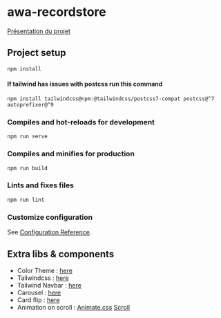 # awa-recordstore

[Présentation du projet](https://github.com/Vidivanze/awa-recordstore/blob/master/docs/AWA%20Record%20Store.pdf)
##

## Project setup
```
npm install
```
#### If tailwind has issues with postcss run this command
```
npm install tailwindcss@npm:@tailwindcss/postcss7-compat postcss@^7 autoprefixer@^9
```

### Compiles and hot-reloads for development
```
npm run serve
```

### Compiles and minifies for production
```
npm run build
```

### Lints and fixes files
```
npm run lint
```

### Customize configuration
See [Configuration Reference](https://cli.vuejs.org/config/).

## Extra libs & components
- Color Theme : [here](https://colorhunt.co/palette/1b262c0f4c753282b8bbe1fa)
- Tailwindcss : [here](https://tailwindcss.com/)
- Tailwind Navbar : [here](https://tailwindui.com/components/application-ui/navigation/navbars)
- Carousel : [here](https://splidejs.com/)
- Card flip : [here](https://dev.to/michaelburrows/how-to-create-an-animated-flip-card-with-css-3d-transforms-4ckj)
- Animation on scroll : [Animate.css](https://animate.style/) [Scroll](https://alvarotrigo.com/blog/css-animations-scroll/)


